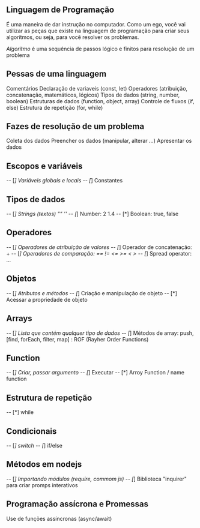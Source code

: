## Linguagem de Programação 

É uma maneira de dar instrução no computador.
Como um ego, você vai utilizar as peças que existe na linguagem de programação para criar seus algorítmos, ou seja, para você resolver os problemas.

*Algorítmo* é uma sequência de passos lógico e finitos para resolução de um problema

## Pessas de uma linguagem

Comentários
Declaração de variaveis (const, let)
Operadores (atribuição, concatenação, matemáticos, lógicos)
Tipos de dados (string, number, boolean)
Estruturas de dados (function, object, array)
Controle de fluxos (if, else)
Estrutura de repetição (for, while)

## Fazes de resolução de um problema

Coleta dos dados
Preencher os dados (manipular, alterar ...)
Apresentar os dados

## Escopos e variáveis

-- [*] Variáveis globais e locais
-- [*] Constantes

## Tipos de dados

-- [*] Strings (textos) "" '' 
-- [*] Number: 2 1.4
-- [*] Boolean: true, false

## Operadores

-- [*] Operadores de atribuição de valores
-- [*] Operador de concatenação: +
-- [*] Operadores de comparação: == != <= >= < >
-- [*] Spread operator: ... 

## Objetos

-- [*] Atributos e métodos
-- [*] Criação e manipulação de objeto
-- [*] Acessar a propriedade de objeto

## Arrays

-- [*] Lista que contém qualquer tipo de dados
-- [*] Métodos de array: push, [find, forEach, filter, map] : ROF (Rayher Order Functions) 

## Function

-- [*] Criar, passar argumento
-- [*] Executar
-- [*] Arroy Function / name function

## Estrutura de repetição

-- [*] while

## Condicionais 

-- [*] switch
-- [*] if/else

## Métodos em nodejs

-- [*] Importando módulos (require, commom js)
-- [*] Biblioteca "inquirer" para criar promps interativos

## Programação assícrona e Promessas

Use de funções assíncronas (async/await) 